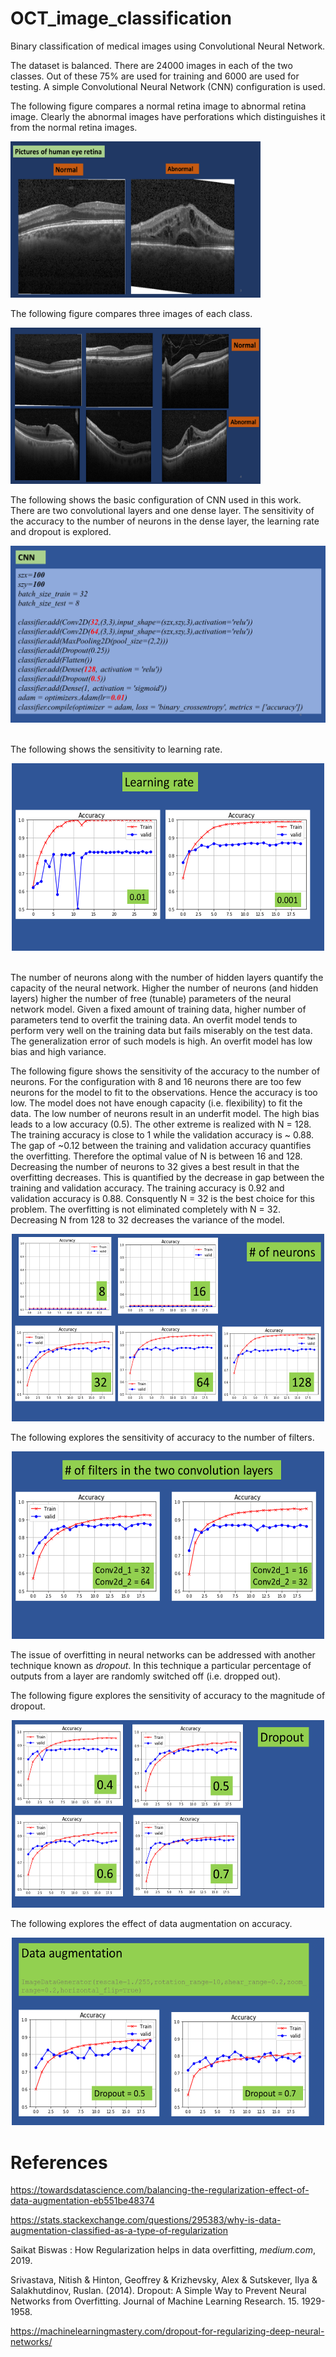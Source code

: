 # OCT_image_classification
Binary classification of medical images using Convolutional Neural Network.

The dataset is balanced. There are 24000 images in each of the two classes. Out of these 75% are used for training and 6000 are used for testing. A simple Convolutional Neural Network (CNN) configuration is used.

The following figure compares a normal retina image to abnormal retina image.  Clearly the abnormal images have perforations which distinguishes it from the normal retina images.

<p align="left">
<img width="400" height="250" src="images/retina_compare.png">
</p>  

 The following figure compares three images of each class. 

<p align="left">
<img width="400" height="250" src="images/retina_compare_many.png">  
</p>  


The following shows the basic configuration of CNN used in this work. There are two convolutional layers and one dense layer. The sensitivity of the accuracy to the number of neurons in the dense layer, the learning rate and dropout is explored.

![](images/keras_CNN_configuration.png)

<br>
The following shows the sensitivity to learning rate.

<p align="center">
<img width="500" height="300" src="images/number_learning_rate.png"> 
</p> 


<br>
The number of neurons along with the number of hidden layers quantify the capacity of the neural network. Higher the number of neurons (and hidden layers) higher the number of free (tunable) parameters of the neural network model. Given a fixed amount of training data, higher number of parameters tend to overfit the training data. An overfit model tends to perform very well on the training data but fails miserably on the test data. The generalization error of such models is high. An overfit model has low bias and high variance.

<br>

The following figure shows the sensitivity of the accuracy to the number of neurons. For the configuration with 8 and 16 neurons there are too few neurons for the model to fit to the observations. Hence the accuracy is too low. The model does not have enough capacity (i.e. flexibility)  to fit the data. The low number of neurons result in an underfit model. The high bias leads to a low accuracy (0.5). The other extreme is realized with N = 128. The training accuracy is close to 1 while the validation accuracy is ~ 0.88. The gap of ~0.12 between the training and validation accuracy quantifies the overfitting. Therefore the optimal value of N is between 16 and 128. Decreasing the number of neurons to 32 gives a best result in that the overfitting decreases. This is quantified by the decrease in gap between the training and validation accuracy. The training accuracy is 0.92 and validation accuracy is 0.88. Consquently N = 32 is the best choice for this problem. The overfitting is not eliminated completely with N = 32. Decreasing N from 128 to 32 decreases the variance of the model.

<p align="center">
<img width="500" height="300" src="images/number_neurons_5.png"> 
</p>  

The following explores the sensitivity of accuracy to the number of filters.

<p align="center">
<img width="500" height="300" src="images/number_filters.png"> 
</p>


The issue of overfitting in neural networks can be addressed with another technique known as *dropout*. In this technique a particular percentage of outputs from  a layer are randomly switched off (i.e. dropped out).

The following figure explores the sensitivity of accuracy to the magnitude of dropout.

<p align="center">
<img width="500" height="300" src="images/number_dropout.png"> 
</p>

The following explores the effect of data augmentation on accuracy.

<p align="center">
<img width="500" height="300" src="images/number_dataaugmentation.png"> 
</p>

# References
https://towardsdatascience.com/balancing-the-regularization-effect-of-data-augmentation-eb551be48374

https://stats.stackexchange.com/questions/295383/why-is-data-augmentation-classified-as-a-type-of-regularization

Saikat Biswas : How Regularization helps in data overfitting, *medium.com*, 2019.

Srivastava, Nitish & Hinton, Geoffrey & Krizhevsky, Alex & Sutskever, Ilya & Salakhutdinov, Ruslan. (2014). Dropout: A Simple Way to Prevent Neural Networks from Overfitting. Journal of Machine Learning Research. 15. 1929-1958. 

https://machinelearningmastery.com/dropout-for-regularizing-deep-neural-networks/


